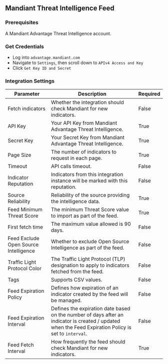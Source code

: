 ## Mandiant Threat Intelligence Feed

### Prerequisites
A Mandiant Advantage Threat Intelligence account.

### Get Credentials
- Log into `advantage.mandiant.com`
- Navigate to `Settings`, then scroll down to `APIv4 Access and Key`
- Click `Get Key ID and Secret`

### Integration Settings

| **Parameter** | **Description** | **Required** |
| --- | --- | --- |
| Fetch indicators | Whether the integration should check Mandiant for new indicators. | False |
| API Key | Your API Key from Mandiant Advantage Threat Intelligence. | True |
| Secret Key | Your Secret Key from Mandiant Advantage Threat Intelligence. | True |
| Page Size | The number of indicators to request in each page. | True |
| Timeout | API calls timeout. | False |
| Indicator Reputation | Indicators from this integration instance will be marked with this reputation. | False |
| Source Reliability | Reliability of the source providing the intelligence data. | True |
| Feed Minimum Threat Score | The minimum Threat Score value to import as part of the feed. | True |
| First fetch time | The maximum value allowed is 90 days. | False |
| Feed Exclude Open Source Intelligence | Whether to exclude Open Source Intelligence as part of the feed. | False |
| Traffic Light Protocol Color | The Traffic Light Protocol (TLP) designation to apply to indicators fetched from the feed. | False |
| Tags | Supports CSV values. | False |
| Feed Expiration Policy | Defines how expiration of an indicator created by the feed will be managed. | False |
| Feed Expiration Interval | Defines the expiration date based on the number of days after an indicator is created / updated when the Feed Expiration Policy is set to `interval`. | False |
| Feed Fetch Interval | How frequently the feed should check Mandiant for new indicators. | True |
